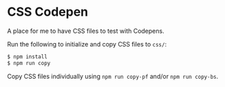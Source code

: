 # CSS Codepen

A place for me to have CSS files to test with Codepens.

Run the following to initialize and copy CSS files to `css/`:

```cmd
$ npm install
$ npm run copy
```

Copy CSS files individually using `npm run copy-pf` and/or `npm run copy-bs`.
